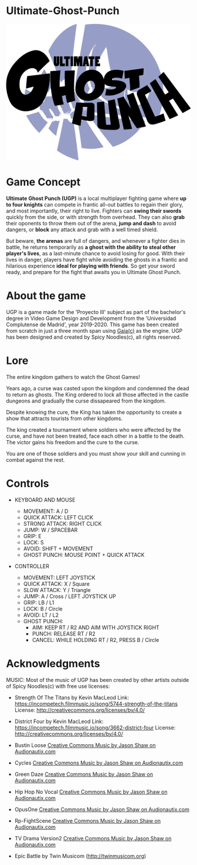 # Ultimate-Ghost-Punch
![UGP Logo](Other/ugpLogoTitle.png)

# Game Concept
**Ultimate Ghost Punch (UGP)** is a local multiplayer fighting game where **up to four knights** can compete in frantic all-out battles to regain their glory, and most importantly, their right to live. Fighters can **swing their swords** quickly from the side, or with strength from overhead. They can also **grab** their oponents to throw them out of the arena, **jump and dash** to avoid dangers, or **block** any attack and grab with a well timed shield.

But beware, **the arenas** are full of dangers, and whenever a fighter dies in battle, he returns temporarily as **a ghost with the ability to steal other player's lives**, as a last-minute chance to avoid losing for good. With their lives in danger, players have fight while avoiding the ghosts in a frantic and hilarious experience **ideal for playing with friends**. So get your sword ready, and prepare for the fight that awaits you in Ultimate Ghost Punch.

# About the game
UGP is a game made for the 'Proyecto III' subject as part of the bachelor's degree in Video Game Design and Development from the 'Universidad Complutense de Madrid', year 2019-2020.
This game has been created from scratch in just a three month span using [Gaia(c)](https://spicy-noodles-studio.github.io/Gaia/) as the engine. 
UGP has been designed and created by Spicy Noodles(c), all rights reserved.

# Lore

The entire kingdom gathers to watch the Ghost Games!

Years ago, a curse was casted upon the kingdom and condemned the dead to return as ghosts. The King ordered to lock all those affected in the castle dungeons and gradually the curse dissapeared from the kingdom.

Despite knowing the cure, the King has taken the opportunity to create a show that attracts tourists from other kingdoms.

The king created a tournament where soldiers who were affected by the curse, and have not been treated, face each other in a battle to the death. The victor gains his freedom and the cure to the curse.

You are one of those soldiers and you must show your skill and cunning in combat against the rest.

# Controls

- KEYBOARD AND MOUSE
	- MOVEMENT: A / D
	- QUICK ATTACK: LEFT CLICK
	- STRONG ATTACK: RIGHT CLICK
	- JUMP: W / SPACEBAR
	- GRIP: E
	- LOCK: S
	- AVOID: SHIFT + MOVEMENT
	- GHOST PUNCH: MOUSE POINT + QUICK ATTACK

- CONTROLLER
	- MOVEMENT: LEFT JOYSTICK
	- QUICK ATTACK: X / Square
	- SLOW ATTACK: Y / Triangle
	- JUMP: A / Cross / LEFT JOYSTICK UP
	- GRIP: LB / L1
	- LOCK: B / Circle
	- AVOID: LT / L2
	- GHOST PUNCH:
		- AIM: KEEP RT / R2 AND AIM WITH JOYSTICK RIGHT
		- PUNCH: RELEASE RT / R2
		- CANCEL: WHILE HOLDING RT / R2, PRESS B / Circle

# Acknowledgments
MUSIC:
Most of the music of UGP has been created by other artists outside of Spicy Noodles(c) with free use licenses: 

- Strength Of The Titans by Kevin MacLeod
	Link: https://incompetech.filmmusic.io/song/5744-strength-of-the-titans
	License: http://creativecommons.org/licenses/by/4.0/

- District Four by Kevin MacLeod
	Link: https://incompetech.filmmusic.io/song/3662-district-four
	License: http://creativecommons.org/licenses/by/4.0/

- Bustin Loose <a href="https://audionautix.com/">Creative Commons Music by Jason Shaw on Audionautix.com</a>
- Cycles <a href="https://audionautix.com/">Creative Commons Music by Jason Shaw on Audionautix.com</a>
- Green Daze <a href="https://audionautix.com/">Creative Commons Music by Jason Shaw on Audionautix.com</a>
- Hip Hop No Vocal <a href="https://audionautix.com/">Creative Commons Music by Jason Shaw on Audionautix.com</a>
- OpusOne <a href="https://audionautix.com/">Creative Commons Music by Jason Shaw on Audionautix.com</a>
- Rp-FightScene <a href="https://audionautix.com/">Creative Commons Music by Jason Shaw on Audionautix.com</a>
- TV Drama Version2 <a href="https://audionautix.com/">Creative Commons Music by Jason Shaw on Audionautix.com</a>

- Epic Battle by Twin Musicom (http://twinmusicom.org)